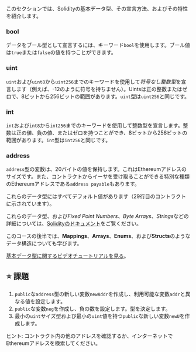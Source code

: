 このセクションでは、Solidityの基本データ型、その宣言方法、およびその特性を紹介します。

### bool
データをブール型として宣言するには、キーワード`bool`を使用します。ブール値は`true`または`false`の値を持つことができます。

### uint
`uint`および`uint8`から`uint256`までのキーワードを使用して*符号なし整数型*を宣言します（例えば、-12のように符号を持ちません）。Uintsは正の整数またはゼロで、8ビットから256ビットの範囲があります。`uint`型は`uint256`と同じです。

### int
`int`および`int8`から`int256`までのキーワードを使用して整数型を宣言します。整数は正の値、負の値、またはゼロを持つことができ、8ビットから256ビットの範囲があります。`int`型は`int256`と同じです。

### address
`address`型の変数は、20バイトの値を保持します。これはEthereumアドレスのサイズです。また、コントラクトからイーサを受け取ることができる特別な種類のEthereumアドレスである`address payable`もあります。

これらのデータ型にはすべてデフォルト値があります（29行目のコントラクトに示されています）。

これらのデータ型、および*Fixed Point Numbers*、*Byte Arrays*、*Strings*などの詳細については、<a href="https://docs.soliditylang.org/en/latest/types.html" target="_blank">Solidityのドキュメント</a>をご覧ください。

このコースの後半では、**Mappings**、**Arrays**、**Enums**、および**Structs**のようなデータ構造についても学びます。

<a href="https://www.youtube.com/watch?v=8Tj-Th_S7NU" target="_blank">基本データ型に関するビデオチュートリアルを見る</a>。

## ⭐️ 課題
1. `public`な`address`型の新しい変数`newAddr`を作成し、利用可能な変数`addr`と異なる値を設定します。
2. `public`な変数`neg`を作成し、負の数を設定します。型を決定します。
3. 最小の`uint`サイズ型および最小の`uint`値を持つ`public`な新しい変数`newU`を作成します。

ヒント: コントラクト内の他のアドレスを確認するか、インターネットでEthereumアドレスを検索してください。